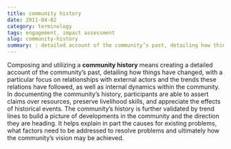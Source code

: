 ```yaml
---
title: community history
date: 2011-04-02
category: terminology
tags: engagement, impact assessment
slug: community-history
summary: : detailed account of the community’s past, detailing how things have changed, with a particular focus on relationships with external actors and the trends these relations have followed, as well as internal dynamics within the community
---
```


<!--
summary:
-->
Composing and utilizing a **community history** means creating a detailed account of the community’s past, detailing how things have changed, with a particular focus on relationships with external actors and the trends these relations have followed, as well as internal dynamics within the community. In documenting the community’s history, participants are able to assert claims over resources, preserve livelihood skills, and appreciate the effects of historical events. The community’s history is further validated by trend lines to build a picture of developments in the community and the direction they are heading. It helps explain in part the causes for existing problems, what factors need to be addressed to resolve problems and ultimately how the community’s vision may be achieved.
